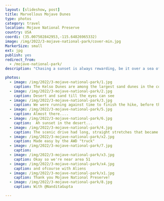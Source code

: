 ```yaml
---
layout: [slideshow, post]
title: Marvellous Mojave Dunes
type: photos
category: travel
location: Mojave National Preserve
country: USA
coordi: (35.007502842953,-115.64826965332)
image: /img/2022/3-mojave-national-park/cover-min.jpg
MarkerSize: small
ext: jpg
publish: yes
redirect_from:  
  - /mojave-national-park/       
description: "Chasing a sunset is always rewarding, be it over a sea of water or a sea of sand in the Mojave Desert of the MacOS wallpaper fame."

photos:
  - image: /img/2022/3-mojave-national-park/1.jpg
    caption: The Kelso Dunes are among the largest sand dunes in the country, and an exciting place to spend a few hours exploring. Never have we ever seen such a big dune
  - image: /img/2022/3-mojave-national-park/2.jpg
    caption: Desert and sand till the eyes can see
  - image: /img/2022/3-mojave-national-park/3.jpg
    caption: We were running against time to finish the hike, before the sunset - which also meant pretty views?
  - image: /img/2022/3-mojave-national-park/5.jpg
    caption: Almost there....
  - image: /img/2022/3-mojave-national-park/6.jpg
    caption:  Ah sunset in the desert...
  - image: /img/2022/3-mojave-national-park/4.jpg
    caption: The scenic drive had long, straight stretches that became monotonous and hazardous for on the way back.
  - image: /img/2022/3-mojave-national-park/x2.jpg
    caption: Made easy by the AWD "truck"
  - image: /img/2022/3-mojave-national-park/7.jpg
    caption:
  - image: /img/2022/3-mojave-national-park/x3.jpg
    caption: Okay so we're near area 51
  - image: /img/2022/3-mojave-national-park/x4.jpg
    caption: and ofcourse with Aliens
  - image: /img/2022/3-mojave-national-park/x1.jpg
    caption: Thank you Mojave National Preserve!
  - image: /img/2022/3-mojave-national-park/8.jpg
    caption: With @NanditaGupta

---
```

